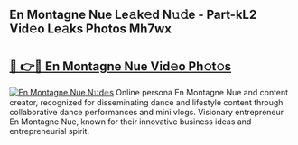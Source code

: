 ## En Montagne Nue Le𝚊k𝚎d N𝚞𝚍e - Part-kL2 Vid𝚎o Le𝚊ks Photos Mh7wx

# <h2><a href="http://fb6v2k.evod.top/?m=En+Montagne+Nue">🔗 👉🔴 En Montagne Nue Vid𝚎o Ph𝚘t𝚘s</a></h2>

[![En Montagne Nue N𝚞d𝚎s](https://i.imgur.com/8V9OHl7.gif)](http://fb6v2k.evod.top/?m=En+Montagne+Nue)
Online persona En Montagne Nue and content creator, recognized for disseminating dance and lifestyle content through collaborative dance performances and mini vlogs. Visionary entrepreneur En Montagne Nue, known for their innovative business ideas and entrepreneurial spirit. 
